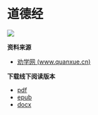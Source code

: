 # 道德经

![](dao_de_jing.jpg)

**资料来源**

- [劝学网 (www.quanxue.cn)](http://www.quanxue.cn/CT_DaoJia/LaoZiIndex.html)

**下载线下阅读版本**

- [pdf](https://www.wcj365.xyz/dao/offline/dao_de_jing.pdf)
- [epub](https://www.wcj365.xyz/dao/offline/dao_de_jing.epub)
- [docx](https://www.wcj365.xyz/dao/offline/dao_de_jing.docx)